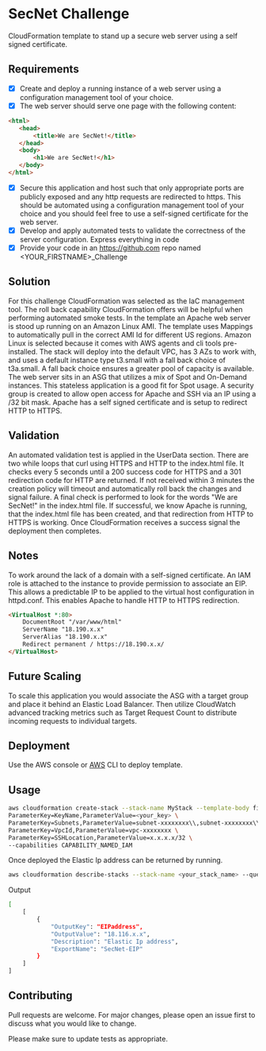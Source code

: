 # SecNet Challenge

CloudFormation template to stand up a secure web server using a self signed certificate. 

## Requirements

- [x] Create and deploy a running instance of a web server using a configuration management tool of your choice. 
- [x] The web server should serve one page with the following content:
 ```html 
<html>
    <head>
        <title>We are SecNet!</title>
    </head>
    <body>
        <h1>We are SecNet!</h1>
    </body>
</html>
```
- [x] Secure this application and host such that only appropriate ports are publicly exposed and any http
requests are redirected to https. This should be automated using a configuration management tool of your choice and you should feel free to use a self-signed certificate for the web server.
- [x] Develop and apply automated tests to validate the correctness of the server configuration.
Express everything in code
- [x] Provide your code in an https://github.com repo named <YOUR_FIRSTNAME>_Challenge

## Solution
For this challenge CloudFormation was selected as the IaC management tool. The roll back capability CloudFormation offers will be helpful when performing automated smoke tests. In the template an Apache web server is stood up running on an Amazon Linux AMI. The template uses Mappings to automatically pull in the correct AMI Id for different US regions. Amazon Linux is selected because it comes with AWS agents and cli tools pre-installed. The stack will deploy into the default VPC, has 3 AZs to work with, and uses a default instance type t3.small with a fall back choice of t3a.small. A fall back choice ensures a greater pool of capacity is available. The web server sits in an ASG that utilizes a mix of Spot and On-Demand instances. This stateless application is a good fit for Spot usage. A security group is created to allow open access for Apache and SSH via an IP using a /32 bit mask. Apache has a self signed certificate and is setup to redirect HTTP to HTTPS. 

## Validation
An automated validation test is applied in the UserData section. There are two while loops that curl using HTTPS and HTTP to the index.html file. It checks every 5 seconds until a 200 success code for HTTPS and a 301 redirection code for HTTP are returned. If not received within 3 minutes the creation policy will timeout and automatically roll back the changes and signal failure. A final check is performed to look for the words "We are SecNet!" in the index.html file. If successful, we know Apache is running, that the index.html file has been created, and that redirection from HTTP to HTTPS is working. Once CloudFormation receives a success signal the deployment then completes. 

## Notes
To work around the lack of a domain with a self-signed certificate. An IAM role is attached to the instance to provide permission to associate an EIP. This allows a predictable IP to be applied to the virtual host configuration in httpd.conf. This enables Apache to handle HTTP to HTTPS redirection. 

```html
<VirtualHost *:80> 
    DocumentRoot "/var/www/html"
    ServerName "18.190.x.x"
    ServerAlias "18.190.x.x"
    Redirect permanent / https://18.190.x.x/
</VirtualHost>
```

## Future Scaling
To scale this application you would associate the ASG with a target group and place it behind an Elastic Load Balancer. Then utilize CloudWatch advanced tracking metrics such as Target Request Count to distribute incoming requests to individual targets. 
 
## Deployment

Use the AWS console or [AWS](https://docs.aws.amazon.com/cli/latest/userguide/install-cliv2-linux.html#cliv2-linux-install) CLI to deploy template.

## Usage

```bash
aws cloudformation create-stack --stack-name MyStack --template-body file://file.json --parameters \
ParameterKey=KeyName,ParameterValue=<your_key> \
ParameterKey=Subnets,ParameterValue=subnet-xxxxxxxx\\,subnet-xxxxxxxx\\,subnet-xxxxxxxx \
ParameterKey=VpcId,ParameterValue=vpc-xxxxxxxx \
ParameterKey=SSHLocation,ParameterValue=x.x.x.x/32 \
--capabilities CAPABILITY_NAMED_IAM
```

Once deployed the Elastic Ip address can be returned by running.
```bash
aws cloudformation describe-stacks --stack-name <your_stack_name> --query Stacks[].Outputs
```
Output
```bash
[
    [
        {
            "OutputKey": "EIPaddress",
            "OutputValue": "18.116.x.x",
            "Description": "Elastic Ip address",
            "ExportName": "SecNet-EIP"
        }
    ]
]
```

## Contributing
Pull requests are welcome. For major changes, please open an issue first to discuss what you would like to change.

Please make sure to update tests as appropriate.
